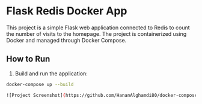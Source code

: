 # Flask Redis Docker App

This project is a simple Flask web application connected to Redis to count the number of visits to the homepage. The project is containerized using Docker and managed through Docker Compose.

## How to Run

1. Build and run the application:

```bash
docker-compose up --build

![Project Screenshot](https://github.com/HananAlghamdi80/docker-compose-project/blob/master/Screenshot%202024-10-04%20142650.png?raw=true)

